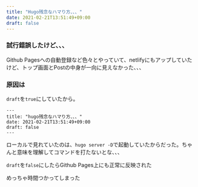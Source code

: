 ```yaml
---
title: "Hugo残念なハマり方、、、"
date: 2021-02-21T13:51:49+09:00
draft: false
---
```


### 試行錯誤したけど、、、
Github Pagesへの自動登録など色々とやっていて、netlifyにもアップしていたけど、トップ画面とPostの中身が一向に見えなかった、、、

### 原因は
`draft`を`true`にしていたから。

```
---
title: "hugo残念なハマり方、、、"
date: 2021-02-21T13:51:49+09:00
draft: false
---
```

ローカルで見れていたのは、`hugo server -D`で起動していたからだった。ちゃんと意味を理解してコマンドを打たないとな、、、

`draft`を`false`にしたらGithub Pages上にも正常に反映された

めっちゃ時間つかってしまった